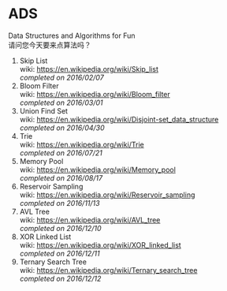 # ADS
Data Structures and Algorithms for Fun  
请问您今天要来点算法吗？

1. Skip List  
    wiki: https://en.wikipedia.org/wiki/Skip_list  
    *completed on 2016/02/07*
2. Bloom Filter  
    wiki: https://en.wikipedia.org/wiki/Bloom_filter  
    *completed on 2016/03/01*    
3. Union Find Set  
    wiki: https://en.wikipedia.org/wiki/Disjoint-set_data_structure  
    *completed on 2016/04/30*
4. Trie  
    wiki: https://en.wikipedia.org/wiki/Trie  
    *completed on 2016/07/21*
5. Memory Pool  
    wiki: https://en.wikipedia.org/wiki/Memory_pool  
    *completed on 2016/08/17*  
6. Reservoir Sampling  
    wiki: https://en.wikipedia.org/wiki/Reservoir_sampling  
    *completed on 2016/11/13*  
7. AVL Tree  
    wiki: https://en.wikipedia.org/wiki/AVL_tree  
    *completed on 2016/12/10*  
8. XOR Linked List  
    wiki: https://en.wikipedia.org/wiki/XOR_linked_list  
    *completed on 2016/12/11*  
9. Ternary Search Tree  
    wiki: https://en.wikipedia.org/wiki/Ternary_search_tree  
    *completed on 2016/12/12*  
